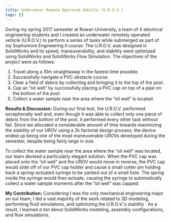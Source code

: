 ```yaml
---
title: Underwater Remote Operated Vehicle (U.R.O.V.)
tags: []
---
```


During my spring 2017 semester at Rowan University, a team of 4 electrical engineering students and I created an
underwater remotely operated vehicle (U.R.O.V.) to perform a series of tasks while submerged as part of my Sophomore
Engineering II course. The U.R.O.V. was designed in SolidWorks and its speed, maneuverability, and stability were
optimized using SolidWorks and SolidWorks Flow Simulation. The objectives of the project were as follows:

1. Travel along a 10m straightaway in the fastest time possible.
2. Successfully navigate a PVC obstacle course.
3. Clear a field of debris by collecting and bringing it to the top of the pool.
4. Cap an “oil well” by successfully placing a PVC cap on top of a pipe on the bottom of the pool.
5. Collect a water sample near the area where the “oil well” is located.

**Results & Discussion:** During our final test, the U.R.O.V. performed exceptionally well and, even though it was able
to collect only one piece of debris from the bottom of the pool, it performed every other task without fail. Since we
allocated a considerable amount of time towards maximizing the stability of our UROV using a 2k factorial design
process, the device ended up being one of the most maneuverable UROVs developed during the semester, despite being
fairly large in size.

To collect the water sample near the area where the “oil well” was located, our team devised a particularly elegant
solution. When the PVC cap was placed onto the “oil well” and the UROV would move in reverse, the PVC cap would slide
off of our PVC cap holder and cause a small cotter pin holding back a spring-actuated syringe to be yanked out of a
small hole. The spring inside the syringe would then actuate, causing the syringe to automatically collect a water
sample moments after the “oil well” was capped.

**My Contribution:** Considering I was the only mechanical engineering major on our team, I did a vast majority of the
work related to 3D modeling, performing fluid simulations, and optimizing the U.R.O.V.'s stability . As a result, I
learned _a ton_ about SolidWorks modeling, assembly configurations, and flow simulations.
